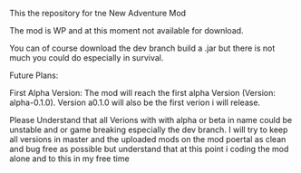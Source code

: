 This the repository for tne New Adventure Mod

The mod is WP and at this moment not available for download.

You can of course download the dev branch build a .jar but there is not much you could do especially in survival.

Future Plans:

First Alpha Version: The mod will reach the first alpha Version (Version: alpha-0.1.0). Version a0.1.0 will also be the first verion i will release. 

Please Understand that all Verions with with alpha or beta in name could be unstable and or game breaking especially the dev branch. I will try to keep all versions in master and the uploaded mods on the mod poertal as clean and bug free as possible but understand that at this point i coding the mod alone and to this in my free time
